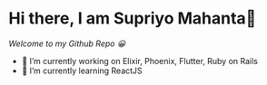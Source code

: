 # Hi there, I am Supriyo Mahanta👋

<i> Welcome to my Github Repo 😀 </i>

- 🔭 I’m currently working on Elixir, Phoenix, Flutter, Ruby on Rails
- 🌱 I’m currently learning ReactJS

<!--
**SPrio/sprio** is a ✨ _special_ ✨ repository because its `README.md` (this file) appears on your GitHub profile.

Here are some ideas to get you started:

- 🔭 I’m currently working on ...
- 🌱 I’m currently learning ...
- 👯 I’m looking to collaborate on ...
- 🤔 I’m looking for help with ...
- 💬 Ask me about ...
- 📫 How to reach me: ...
- 😄 Pronouns: ...
- ⚡ Fun fact: ...
-->
